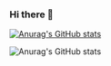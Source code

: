### Hi there 👋

[![Anurag's GitHub stats](https://github-readme-stats.vercel.app/api?username=goodluckily)](https://github.com/anuraghazra/github-readme-stats)

![Anurag's GitHub stats](https://github-readme-stats.vercel.app/api?username=goodluckily&show_icons=true&theme=radical)

<!--
**goodluckily/goodluckily** is a ✨ _special_ ✨ repository because its `README.md` (this file) appears on your GitHub profile.

Here are some ideas to get you started:

- 🔭 I’m currently working on ...
- 🌱 I’m currently learning ...
- 👯 I’m looking to collaborate on ...
- 🤔 I’m looking for help with ...
- 💬 Ask me about ...
- 📫 How to reach me: ...
- 😄 Pronouns: ...
- ⚡ Fun fact: ...
-->
